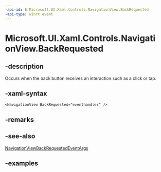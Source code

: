 ```yaml
---
-api-id: E:Microsoft.UI.Xaml.Controls.NavigationView.BackRequested
-api-type: winrt event
---
```


<!-- Event syntax.
public event TypedEventHandler BackRequested<NavigationView, NavigationViewBackRequestedEventArgs>
-->

# Microsoft.UI.Xaml.Controls.NavigationView.BackRequested

## -description

Occurs when the back button receives an interaction such as a click or tap.

## -xaml-syntax

```xaml
<NavigationView BackRequested="eventhandler" />
```

## -remarks

## -see-also

[NavigationViewBackRequestedEventArgs](navigationviewbackrequestedeventargs.md)

## -examples
